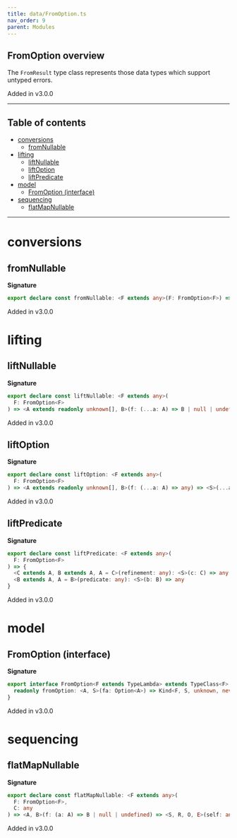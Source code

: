 ```yaml
---
title: data/FromOption.ts
nav_order: 9
parent: Modules
---
```


## FromOption overview

The `FromResult` type class represents those data types which support untyped errors.

Added in v3.0.0

---

<h2 class="text-delta">Table of contents</h2>

- [conversions](#conversions)
  - [fromNullable](#fromnullable)
- [lifting](#lifting)
  - [liftNullable](#liftnullable)
  - [liftOption](#liftoption)
  - [liftPredicate](#liftpredicate)
- [model](#model)
  - [FromOption (interface)](#fromoption-interface)
- [sequencing](#sequencing)
  - [flatMapNullable](#flatmapnullable)

---

# conversions

## fromNullable

**Signature**

```ts
export declare const fromNullable: <F extends any>(F: FromOption<F>) => <A, S>(a: A) => any
```

Added in v3.0.0

# lifting

## liftNullable

**Signature**

```ts
export declare const liftNullable: <F extends any>(
  F: FromOption<F>
) => <A extends readonly unknown[], B>(f: (...a: A) => B | null | undefined) => <S, R, O, E>(...a: A) => any
```

Added in v3.0.0

## liftOption

**Signature**

```ts
export declare const liftOption: <F extends any>(
  F: FromOption<F>
) => <A extends readonly unknown[], B>(f: (...a: A) => any) => <S>(...a: A) => any
```

Added in v3.0.0

## liftPredicate

**Signature**

```ts
export declare const liftPredicate: <F extends any>(
  F: FromOption<F>
) => {
  <C extends A, B extends A, A = C>(refinement: any): <S>(c: C) => any
  <B extends A, A = B>(predicate: any): <S>(b: B) => any
}
```

Added in v3.0.0

# model

## FromOption (interface)

**Signature**

```ts
export interface FromOption<F extends TypeLambda> extends TypeClass<F> {
  readonly fromOption: <A, S>(fa: Option<A>) => Kind<F, S, unknown, never, never, A>
}
```

Added in v3.0.0

# sequencing

## flatMapNullable

**Signature**

```ts
export declare const flatMapNullable: <F extends any>(
  F: FromOption<F>,
  C: any
) => <A, B>(f: (a: A) => B | null | undefined) => <S, R, O, E>(self: any) => any
```

Added in v3.0.0
